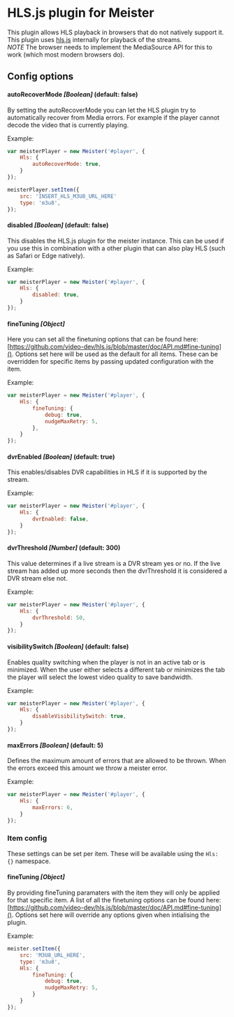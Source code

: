 HLS.js plugin for Meister
=======

This plugin allows HLS playback in browsers that do not natively support it. This plugin uses [hls.js](https://github.com/video-dev/hls.js) internally for playback of the streams.  
*NOTE* The browser needs to implement the MediaSource API for this to work (which most modern browsers do).

Config options
-------

#### autoRecoverMode *[Boolean]* (default: false) ####

By setting the autoRecoverMode you can let the HLS plugin try to automatically recover from Media errors. For example if the player cannot decode the video that is currently playing.

Example:

``` JavaScript
var meisterPlayer = new Meister('#player', {
    Hls: {
        autoRecoverMode: true,
    }
});

meisterPlayer.setItem({
    src: 'INSERT_HLS_M3U8_URL_HERE'
    type: 'm3u8',
});
```

#### disabled *[Boolean]* (default: false) ####

This disables the HLS.js plugin for the meister instance. This can be used if you use this in combination with a other plugin that can also play HLS (such as Safari or Edge natively).

Example:

``` JavaScript
var meisterPlayer = new Meister('#player', {
    Hls: {
        disabled: true,
    }
});
```

#### fineTuning *[Object]*

Here you can set all the finetuning options that can be found here: [https://github.com/video-dev/hls.js/blob/master/doc/API.md#fine-tuning](). Options set here will be used as the default for all items. These can be overridden for specific items by passing updated configuration with the item.

Example:

``` JavaScript
var meisterPlayer = new Meister('#player', {
    Hls: {
        fineTuning: {
            debug: true,
            nudgeMaxRetry: 5,
        },
    }
});
```

#### dvrEnabled *[Boolean]* (default: true) ####

This enables/disables DVR capabilities in HLS if it is supported by the stream.

Example:

``` JavaScript
var meisterPlayer = new Meister('#player', {
    Hls: {
        dvrEnabled: false,
    }
});
```

#### dvrThreshold *[Number]* (default: 300) ####

This value determines if a live stream is a DVR stream yes or no. If the live stream has added up more seconds then the dvrThreshold it is considered a DVR stream else not.

Example:

``` JavaScript
var meisterPlayer = new Meister('#player', {
    Hls: {
        dvrThreshold: 50,
    }
});
```

#### visibilitySwitch *[Boolean]* (default: false) ####

Enables quality switching when the player is not in an active tab or is minimized. When the user either selects a different tab or minimizes the tab the player will select the lowest video quality to save bandwidth.

Example:

``` JavaScript
var meisterPlayer = new Meister('#player', {
    Hls: {
        disableVisibilitySwitch: true,
    }
});
```

#### maxErrors *[Boolean]* (default: 5) ####

Defines the maximum amount of errors that are allowed to be thrown.
When the errors exceed this amount we throw a meister error.

Example:

``` JavaScript
var meisterPlayer = new Meister('#player', {
    Hls: {
        maxErrors: 6,
    }
});
```

### Item config

These settings can be set per item. These will be available using the ```Hls: {}``` namespace.

#### fineTuning *[Object]*

By providing fineTuning paramaters with the item they will only be applied for that specific item. A list of all the finetuning options can be found here: [https://github.com/video-dev/hls.js/blob/master/doc/API.md#fine-tuning](). Options set here will override any options given when intialising the plugin.

Example:

```JavaScript
meister.setItem({
    src: 'M3U8_URL_HERE',
    type: 'm3u8',
    Hls: {
        fineTuning: {
            debug: true,
            nudgeMaxRetry: 5,
        }
    }
});
```

